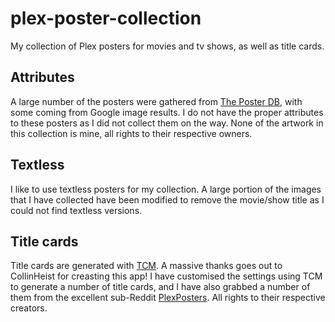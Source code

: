 # plex-poster-collection
My collection of Plex posters for movies and tv shows, as well as title cards. 

## Attributes
A large number of the posters were gathered from [The Poster DB](https://theposterdb.com/), with some coming from Google image results. I do not have the proper attributes to these posters as I did not collect them on the way. None of the artwork in this collection is mine, all rights to their respective owners. 

## Textless
I like to use textless posters for my collection. A large portion of the images that I have collected have been modified to remove the movie/show title as I could not find textless versions. 

## Title cards
Title cards are generated with [TCM](https://github.com/CollinHeist/TitleCardMaker). A massive thanks goes out to CollinHeist for creasting this app! I have customised the settings using TCM to generate a number of title cards, and I have also grabbed a number of them from the excellent sub-Reddit [PlexPosters](https://www.reddit.com/r/PlexPosters/top/#res:ner-page=4). All rights to their respective creators. 
